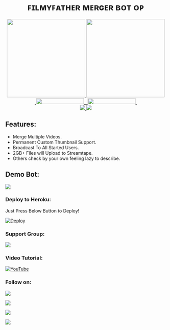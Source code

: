 
<h1 align="center">
  <b> ꜰɪʟᴍʏꜰᴀᴛʜᴇʀ ᴍᴇʀɢᴇʀ ʙᴏᴛ ᴏᴘ </b>
</h1>

<p align="center">
  <a href="https://www.python.org">
    <img src="http://ForTheBadge.com/images/badges/made-with-python.svg" width ="245">
  </a>
  <a href="https://t.me/Yuvi_4502">
    <img src="https://telegra.ph/file/64b87518d17b8a168c846.jpg" width="245">
  </a><br>
  <a href="https://t.me/FilmyFather_Botlist">
    &nbsp;<img src="https://img.shields.io/badge/FilmyFather%20BotList-Channel-blue?style=plastic&logo=Telegram" width="150" height="18">&nbsp;
  </a>
  <a href="https://t.me/RequestingHuB">
    &nbsp;<img src="https://img.shields.io/badge/Requesting%20HuB-Group-blue?style=plastic&logo=Telegram" width="150" height="18">&nbsp;
  </a>
  <br>
  <a href="https://github.com/FilmyFather/Merger-Bot-OP/stargazers">
    <img src="https://img.shields.io/github/stars/FilmyFather/Merger-Bot-OP?style=social">
  </a>
  <a href="https://github.com/FilmyFather/Merger-Bot-OP/fork">
    <img src="https://img.shields.io/github/forks/FilmyFather/Merger-Bot-OP?label=Fork&style=social">
  </a>  
</p>

## Features:
- Merge Multiple Videos.
- Permanent Custom Thumbnail Support.
- Broadcast To All Started Users.
- 2GB+ Files will Upload to Streamtape.
- Others check by your own feeling lazy to describe.

## Demo Bot:
<a href="https://telegram.dog/TeleRoid_VideoMergeBot"><img src="https://img.shields.io/badge/Demo-Telegram%20Bot-blue.svg?logo=telegram"></a>

### Deploy to Heroku:
Just Press Below Button to Deploy!

[![Deploy](https://www.herokucdn.com/deploy/button.svg)](https://heroku.com/deploy?template=https://github.com/PredatorHackerzZ/Video-Merger_Bot)

### Support Group:
<a href="https://t.me/TeleRoid14"><img src="https://img.shields.io/badge/Telegram-Join%20Telegram%20Group-blue.svg?logo=telegram"></a>

### Video Tutorial:
[![YouTube](https://img.shields.io/badge/YouTube-Video%20Tutorial-red?logo=youtube)](https://www.youtube.com/watch?v=m4r_SHySGYo)

### Follow on:
<p align="left">
<a href="https://github.com/PredatorHackerzZ"><img src="https://img.shields.io/badge/GitHub-Follow%20on%20GitHub-inactive.svg?logo=github"></a>
</p>
<p align="left">
<a href="https://twitter.com/Cod3sofAbhi"><img src="https://img.shields.io/badge/Twitter-Follow%20on%20Twitter-informational.svg?logo=twitter"></a>
</p>
<p align="left">
<a href="https://facebook.com/Apex_Memes"><img src="https://img.shields.io/badge/Facebook-Follow%20on%20Facebook-blue.svg?logo=facebook"></a>
</p>
<p align="left">
<a href="https://instagram.com/Cod3sOfAbhi"><img src="https://img.shields.io/badge/Instagram-Follow%20on%20Instagram-important.svg?logo=instagram"></a>
</p>

